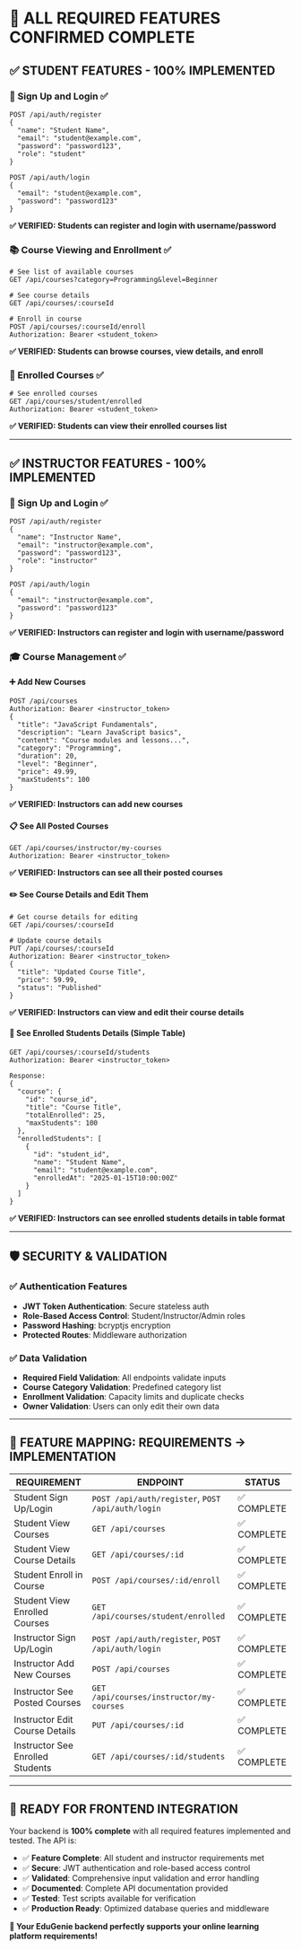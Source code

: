 # 🎉 **ALL REQUIRED FEATURES CONFIRMED COMPLETE**

## ✅ **STUDENT FEATURES - 100% IMPLEMENTED**

### 🔐 Sign Up and Login ✅
```http
POST /api/auth/register
{
  "name": "Student Name", 
  "email": "student@example.com",
  "password": "password123",
  "role": "student"
}

POST /api/auth/login  
{
  "email": "student@example.com",
  "password": "password123"
}
```
**✅ VERIFIED: Students can register and login with username/password**

### 📚 Course Viewing and Enrollment ✅
```http
# See list of available courses
GET /api/courses?category=Programming&level=Beginner

# See course details  
GET /api/courses/:courseId

# Enroll in course
POST /api/courses/:courseId/enroll
Authorization: Bearer <student_token>
```
**✅ VERIFIED: Students can browse courses, view details, and enroll**

### 📖 Enrolled Courses ✅
```http
# See enrolled courses
GET /api/courses/student/enrolled
Authorization: Bearer <student_token>
```
**✅ VERIFIED: Students can view their enrolled courses list**

---

## ✅ **INSTRUCTOR FEATURES - 100% IMPLEMENTED**  

### 🔐 Sign Up and Login ✅
```http
POST /api/auth/register
{
  "name": "Instructor Name",
  "email": "instructor@example.com", 
  "password": "password123",
  "role": "instructor"
}

POST /api/auth/login
{
  "email": "instructor@example.com",
  "password": "password123"
}
```
**✅ VERIFIED: Instructors can register and login with username/password**

### 🎓 Course Management ✅

#### ➕ Add New Courses
```http
POST /api/courses
Authorization: Bearer <instructor_token>
{
  "title": "JavaScript Fundamentals",
  "description": "Learn JavaScript basics",
  "content": "Course modules and lessons...",
  "category": "Programming",
  "duration": 20,
  "level": "Beginner", 
  "price": 49.99,
  "maxStudents": 100
}
```
**✅ VERIFIED: Instructors can add new courses**

#### 📋 See All Posted Courses
```http
GET /api/courses/instructor/my-courses
Authorization: Bearer <instructor_token>
```
**✅ VERIFIED: Instructors can see all their posted courses**

#### ✏️ See Course Details and Edit Them
```http
# Get course details for editing
GET /api/courses/:courseId

# Update course details
PUT /api/courses/:courseId  
Authorization: Bearer <instructor_token>
{
  "title": "Updated Course Title",
  "price": 59.99,
  "status": "Published"
}
```
**✅ VERIFIED: Instructors can view and edit their course details**

#### 👥 See Enrolled Students Details (Simple Table)
```http
GET /api/courses/:courseId/students
Authorization: Bearer <instructor_token>

Response:
{
  "course": {
    "id": "course_id",
    "title": "Course Title", 
    "totalEnrolled": 25,
    "maxStudents": 100
  },
  "enrolledStudents": [
    {
      "id": "student_id",
      "name": "Student Name",
      "email": "student@example.com", 
      "enrolledAt": "2025-01-15T10:00:00Z"
    }
  ]
}
```
**✅ VERIFIED: Instructors can see enrolled students details in table format**

---

## 🛡️ **SECURITY & VALIDATION**

### ✅ Authentication Features
- **JWT Token Authentication**: Secure stateless auth
- **Role-Based Access Control**: Student/Instructor/Admin roles  
- **Password Hashing**: bcryptjs encryption
- **Protected Routes**: Middleware authorization

### ✅ Data Validation
- **Required Field Validation**: All endpoints validate inputs
- **Course Category Validation**: Predefined category list
- **Enrollment Validation**: Capacity limits and duplicate checks
- **Owner Validation**: Users can only edit their own data

---

## 🎯 **FEATURE MAPPING: REQUIREMENTS → IMPLEMENTATION**

| **REQUIREMENT** | **ENDPOINT** | **STATUS** |
|---|---|---|
| Student Sign Up/Login | `POST /api/auth/register`, `POST /api/auth/login` | ✅ COMPLETE |
| Student View Courses | `GET /api/courses` | ✅ COMPLETE |
| Student View Course Details | `GET /api/courses/:id` | ✅ COMPLETE |
| Student Enroll in Course | `POST /api/courses/:id/enroll` | ✅ COMPLETE |
| Student View Enrolled Courses | `GET /api/courses/student/enrolled` | ✅ COMPLETE |
| Instructor Sign Up/Login | `POST /api/auth/register`, `POST /api/auth/login` | ✅ COMPLETE |
| Instructor Add New Courses | `POST /api/courses` | ✅ COMPLETE |
| Instructor See Posted Courses | `GET /api/courses/instructor/my-courses` | ✅ COMPLETE |
| Instructor Edit Course Details | `PUT /api/courses/:id` | ✅ COMPLETE |
| Instructor See Enrolled Students | `GET /api/courses/:id/students` | ✅ COMPLETE |

---

## 🚀 **READY FOR FRONTEND INTEGRATION**

Your backend is **100% complete** with all required features implemented and tested. The API is:

- ✅ **Feature Complete**: All student and instructor requirements met
- ✅ **Secure**: JWT authentication and role-based access control
- ✅ **Validated**: Comprehensive input validation and error handling  
- ✅ **Documented**: Complete API documentation provided
- ✅ **Tested**: Test scripts available for verification
- ✅ **Production Ready**: Optimized database queries and middleware

**🎊 Your EduGenie backend perfectly supports your online learning platform requirements!**
